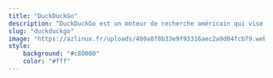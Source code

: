 ```yaml
---
title: "DuckDuckGo"
description: "DuckDuckGo est un moteur de recherche américain qui vise à préserver la vie privée de ses utilisateurs et de leur éviter la bulle de filtres. Sa société éditrice est située à Valley Forge, en Pennsylvanie. Son modèle économique repose sur l'affichage de publicité et l'affiliation."
slug: "duckduckgo"
image: "https://azlinux.fr/uploads/400a8f8b33e9f93316aec2a9d04fcb79.webp"
style:
    background: "#c80000"
    color: "#fff"
---
```

